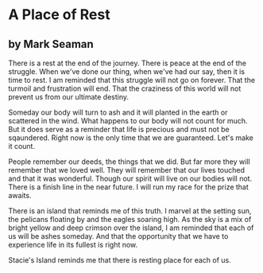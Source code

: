 # A Place of Rest 
by Mark Seaman
---

There is a rest at the end of the journey. There is peace at the end of the struggle. When we've done our thing, when
we've had our say, then it is time to rest. I am reminded that this struggle will not go on forever. That the turmoil
and frustration will end. That the craziness of this world will not prevent us from our ultimate destiny.

Someday our body will turn to ash and it will planted in the earth or scattered in the wind. What happens to our body
will not count for much. But it does serve as a reminder that life is precious and must not be sqaundered.  Right now is
the only time that we are guaranteed.  Let's make it count.

People remember our deeds, the things that we did.  But far more they will remember that we loved well. They will
remember that our lives touched and that it was wonderful.  Though our spirit will live on our bodies will not.  There
is a finish line in the near future.  I will run my race for the prize that awaits.

There is an island that reminds me of this truth. I marvel at the setting sun, the pelicans floating by and the eagles
soaring high. As the sky is a mix of bright yellow and deep crimson over the island, I am reminded that each of us will
be ashes someday. And that the opportunity that we have to experience life in its fullest is right now.

Stacie's Island reminds me that there is resting place for each of us.
